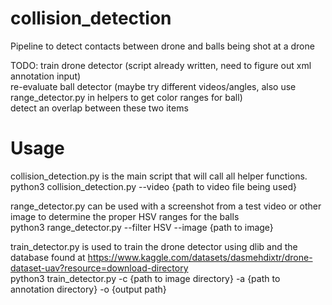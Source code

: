 # collision_detection
Pipeline to detect contacts between drone and balls being shot at a drone

TODO: train drone detector (script already written, need to figure out xml annotation input)<br/>
      re-evaluate ball detector (maybe try different videos/angles, also use range_detector.py in helpers to get color ranges for ball)<br/>
      detect an overlap between these two items<br/>
      
# Usage
collision_detection.py is the main script that will call all helper functions.<br/>
python3 collision_detection.py --video {path to video file being used}<br/>

range_detector.py can be used with a screenshot from a test video or other image to determine the proper HSV ranges for the balls<br/>
python3 range_detector.py --filter HSV --image {path to image}<br/>

train_detector.py is used to train the drone detector using dlib and the database found at https://www.kaggle.com/datasets/dasmehdixtr/drone-dataset-uav?resource=download-directory <br/>
python3 train_detector.py -c {path to image directory} -a {path to annotation directory} -o {output path}<br/>

